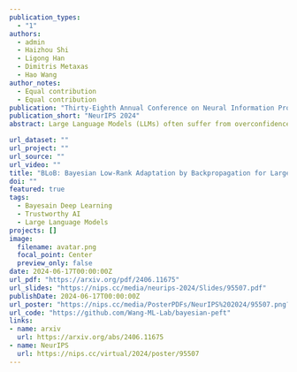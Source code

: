 ```yaml
---
publication_types:
  - "1"
authors:
  - admin
  - Haizhou Shi
  - Ligong Han
  - Dimitris Metaxas
  - Hao Wang
author_notes:
  - Equal contribution
  - Equal contribution
publication: "Thirty-Eighth Annual Conference on Neural Information Processing Systems (NeurIPS), 2024."
publication_short: "NeurIPS 2024"
abstract: Large Language Models (LLMs) often suffer from overconfidence during inference, particularly when adapted to downstream domain-specific tasks with limited data. Previous work addresses this issue by employing approximate Bayesian estimation after the LLMs are trained, enabling them to quantify uncertainty. However, such post-training approaches' performance is severely limited by the parameters learned during training. In this paper, we go beyond post-training Bayesianization and propose Bayesian Low-Rank Adaptation by Backpropagation (BLoB), an algorithm that continuously and jointly adjusts both the mean and covariance of LLM parameters throughout the whole fine-tuning process. Our empirical results verify the effectiveness of BLoB in terms of generalization and uncertainty estimation, when evaluated on both in-distribution and out-of-distribution data.

url_dataset: ""
url_project: ""
url_source: ""
url_video: ""
title: "BLoB: Bayesian Low-Rank Adaptation by Backpropagation for Large Language Models"
doi: ""
featured: true
tags:
  - Bayesain Deep Learning
  - Trustworthy AI
  - Large Language Models
projects: []
image:
  filename: avatar.png
  focal_point: Center
  preview_only: false
date: 2024-06-17T00:00:00Z
url_pdf: "https://arxiv.org/pdf/2406.11675"
url_slides: "https://nips.cc/media/neurips-2024/Slides/95507.pdf"
publishDate: 2024-06-17T00:00:00Z
url_poster: "https://nips.cc/media/PosterPDFs/NeurIPS%202024/95507.png?t=1731732028.1365483"
url_code: "https://github.com/Wang-ML-Lab/bayesian-peft"
links:
- name: arxiv
  url: https://arxiv.org/abs/2406.11675
- name: NeurIPS
  url: https://nips.cc/virtual/2024/poster/95507
---
```

